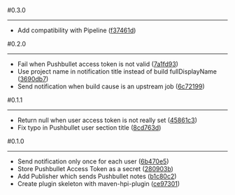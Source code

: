 #0.3.0
***

- Add compatibility with Pipeline ([f37461d](http://github.com/jcgay/jenkins-pushbullet-plugin/commit/f37461d03e1f985bda044cf54c540dec665ffe07))

#0.2.0
***

- Fail when Pushbullet access token is not valid ([7a1fd93](http://github.com/jcgay/jenkins-pushbullet-plugin/commit/7a1fd9319dad0cbcb939a0633d6087dad772c0c0))
- Use project name in notification title instead of build fullDisplayName ([3690db7](http://github.com/jcgay/jenkins-pushbullet-plugin/commit/3690db7100bf83be4138423060cee045bab82a18))
- Send notification when build cause is an upstream job ([6c72199](http://github.com/jcgay/jenkins-pushbullet-plugin/commit/6c72199000df5a0dea65ab2b426fee4dd60ab8c9))

#0.1.1
***

- Return null when user access token is not really set ([45861c3](http://github.com/jcgay/jenkins-pushbullet-plugin/commit/45861c32d3a474b83696a4cf576e399aad4f5af1))
- Fix typo in Pushbullet user section title ([8cd763d](http://github.com/jcgay/jenkins-pushbullet-plugin/commit/8cd763d11c01395e3b6dcbdb243d963fbfa0dcbd))

#0.1.0
***

- Send notification only once for each user ([6b470e5](http://github.com/jcgay/jenkins-pushbullet-plugin/commit/6b470e55648130bb8f5045706d5b3e7bdf6487af))
- Store Pushbullet Access Token as a secret ([280903b](http://github.com/jcgay/jenkins-pushbullet-plugin/commit/280903b2a253149568ae10cc8b78b60b2d264cc4))
- Add Publisher which sends Pushbullet notes ([b1c80c2](http://github.com/jcgay/jenkins-pushbullet-plugin/commit/b1c80c23b9ea60e9d0125553b39b94df737441ee))
- Create plugin skeleton with maven-hpi-plugin ([ce97301](http://github.com/jcgay/jenkins-pushbullet-plugin/commit/ce973011b43e617cdbcef7e2758a0438d1ba3a78))
